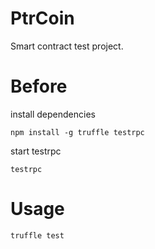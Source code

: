 # PtrCoin

Smart contract test project.


# Before

install dependencies

    npm install -g truffle testrpc

start testrpc

    testrpc

# Usage

    truffle test
